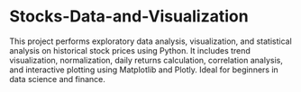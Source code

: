 # Stocks-Data-and-Visualization
This project performs exploratory data analysis, visualization, and statistical analysis on historical stock prices using Python. It includes trend visualization, normalization, daily returns calculation, correlation analysis, and interactive plotting using Matplotlib and Plotly. Ideal for beginners in data science and finance.
